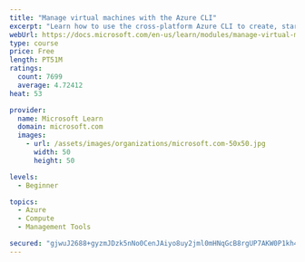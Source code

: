 ```yaml
---
title: "Manage virtual machines with the Azure CLI"
excerpt: "Learn how to use the cross-platform Azure CLI to create, start, stop, and perform other management tasks related to virtual machines in Azure."
webUrl: https://docs.microsoft.com/en-us/learn/modules/manage-virtual-machines-with-azure-cli/
type: course
price: Free
length: PT51M
ratings:
  count: 7699
  average: 4.72412
heat: 53

provider:
  name: Microsoft Learn
  domain: microsoft.com
  images:
    - url: /assets/images/organizations/microsoft.com-50x50.jpg
      width: 50
      height: 50

levels:
  - Beginner

topics:
  - Azure
  - Compute
  - Management Tools

secured: "gjwuJ2688+gyzmJDzk5nNo0CenJAiyo8uy2jml0mHNqGcB8rgUP7AKW0P1kh4YhbhEnzD4V/cjNOCIORzNAEC4tpqiynmm9eVe7HOPmsLq/spSkH0e1b4MP/cDLsN3fl4cwZxbNZtLdwG4b5ppRpOiSxnLWYYvnG9HbvJ1rrumiG6ug97AUy0+HnoWpRpfcp//x7XSrHy025y+8m2QZurc67KVeRjRHPVIqUc/LmjHNTFn4FoGcZYosNGa6ACBj/BLWRJqwXnsWGmmE/jzI8yk8HiqQXf70RSajbf9agId6iYaOdr7OHyp+ed3iJnsKUMU7a5j7qK0wY0S1P6DDuP6VVvxuscaG3HXs1zSR8kgXNX3dgyYHUGETtDgXgYBML8uQ/lde36Q98022Etx2jV7H0H0xsMZGgCVDSPOO5Pfg=;RiiqpJmu3UGC0F0iZO6FrQ=="
---
```


